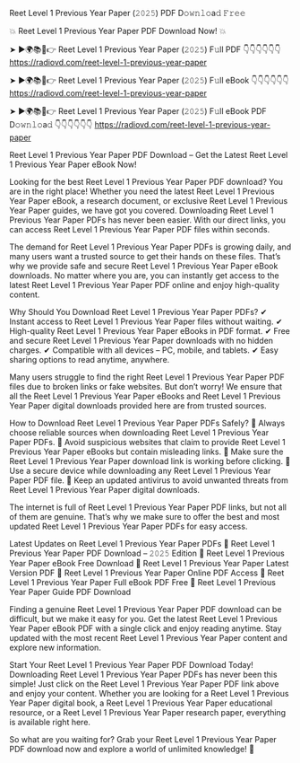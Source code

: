 Reet Level 1 Previous Year Paper (𝟸𝟶𝟸𝟻) PDF D𝚘𝚠𝚗𝚕𝚘a𝚍 𝙵𝚛𝚎𝚎

💥 Reet Level 1 Previous Year Paper PDF Download Now! 💥

➤ ►🌍📚📱👉 Reet Level 1 Previous Year Paper (𝟸𝟶𝟸𝟻) F𝚞ll PDF 👇👇👇👇👇👇
https://radiovd.com/reet-level-1-previous-year-paper

➤ ►🌍📚📱👉 Reet Level 1 Previous Year Paper (𝟸𝟶𝟸𝟻) F𝚞ll eBook 👇👇👇👇👇👇
https://radiovd.com/reet-level-1-previous-year-paper

➤ ►🌍📚📱👉 Reet Level 1 Previous Year Paper (𝟸𝟶𝟸𝟻) F𝚞ll eBook PDF D𝚘𝚠𝚗𝚕𝚘a𝚍 👇👇👇👇👇👇
https://radiovd.com/reet-level-1-previous-year-paper

Reet Level 1 Previous Year Paper PDF Download – Get the Latest Reet Level 1 Previous Year Paper eBook Now!

Looking for the best Reet Level 1 Previous Year Paper PDF download? You are in the right place! Whether you need the latest Reet Level 1 Previous Year Paper eBook, a research document, or exclusive Reet Level 1 Previous Year Paper guides, we have got you covered. Downloading Reet Level 1 Previous Year Paper PDFs has never been easier. With our direct links, you can access Reet Level 1 Previous Year Paper PDF files within seconds.

The demand for Reet Level 1 Previous Year Paper PDFs is growing daily, and many users want a trusted source to get their hands on these files. That’s why we provide safe and secure Reet Level 1 Previous Year Paper eBook downloads. No matter where you are, you can instantly get access to the latest Reet Level 1 Previous Year Paper PDF online and enjoy high-quality content.

Why Should You Download Reet Level 1 Previous Year Paper PDFs?
✔ Instant access to Reet Level 1 Previous Year Paper files without waiting.
✔ High-quality Reet Level 1 Previous Year Paper eBooks in PDF format.
✔ Free and secure Reet Level 1 Previous Year Paper downloads with no hidden charges.
✔ Compatible with all devices – PC, mobile, and tablets.
✔ Easy sharing options to read anytime, anywhere.

Many users struggle to find the right Reet Level 1 Previous Year Paper PDF files due to broken links or fake websites. But don’t worry! We ensure that all the Reet Level 1 Previous Year Paper eBooks and Reet Level 1 Previous Year Paper digital downloads provided here are from trusted sources.

How to Download Reet Level 1 Previous Year Paper PDFs Safely?
📌 Always choose reliable sources when downloading Reet Level 1 Previous Year Paper PDFs.
📌 Avoid suspicious websites that claim to provide Reet Level 1 Previous Year Paper eBooks but contain misleading links.
📌 Make sure the Reet Level 1 Previous Year Paper download link is working before clicking.
📌 Use a secure device while downloading any Reet Level 1 Previous Year Paper PDF file.
📌 Keep an updated antivirus to avoid unwanted threats from Reet Level 1 Previous Year Paper digital downloads.

The internet is full of Reet Level 1 Previous Year Paper PDF links, but not all of them are genuine. That’s why we make sure to offer the best and most updated Reet Level 1 Previous Year Paper PDFs for easy access.

Latest Updates on Reet Level 1 Previous Year Paper PDFs
🔹 Reet Level 1 Previous Year Paper PDF Download – 𝟸𝟶𝟸𝟻 Edition
🔹 Reet Level 1 Previous Year Paper eBook Free Download
🔹 Reet Level 1 Previous Year Paper Latest Version PDF
🔹 Reet Level 1 Previous Year Paper Online PDF Access
🔹 Reet Level 1 Previous Year Paper Full eBook PDF Free
🔹 Reet Level 1 Previous Year Paper Guide PDF Download

Finding a genuine Reet Level 1 Previous Year Paper PDF download can be difficult, but we make it easy for you. Get the latest Reet Level 1 Previous Year Paper eBook PDF with a single click and enjoy reading anytime. Stay updated with the most recent Reet Level 1 Previous Year Paper content and explore new information.

Start Your Reet Level 1 Previous Year Paper PDF Download Today!
Downloading Reet Level 1 Previous Year Paper PDFs has never been this simple! Just click on the Reet Level 1 Previous Year Paper PDF link above and enjoy your content. Whether you are looking for a Reet Level 1 Previous Year Paper digital book, a Reet Level 1 Previous Year Paper educational resource, or a Reet Level 1 Previous Year Paper research paper, everything is available right here.

So what are you waiting for? Grab your Reet Level 1 Previous Year Paper PDF download now and explore a world of unlimited knowledge! 🚀